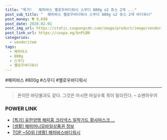 ```yaml
--- 
title: "특가!   해피바스 옐로우바디워시 스무디 800g x2 쥬스 2개 ..." 
post_sub_title: "  해피바스 옐로우바디워시 스무디 800g x2 쥬스 2개 바디워시" 
post_money: ₩ 9,690 
post_date: 2020.02.01 
post_img_url: https://static.coupangcdn.com/image/product/image/vendoritem/2019/03/15/4322687836/e155dc9a-a326-4e1b-9278-a119e53dfb5e.jpg 
post_link_url: https://coupa.ng/bnPLBN 
categories: 
  - vendoritem 
tags: 
  - 해피바스 
  - 800g 
  - 스무디 
  - 옐로우바디워시 
--- 
```

  #해피바스 #800g #스무디 #옐로우바디워시 
<hr> 

> 돈이란 바닷물과도 같다. 그것은 마시면 마실수록 목이 말라진다. – 쇼펜하우어 


### POWER LINK

* <a href="https://blog.naver.com/sakai111/221790260168" target="_blank">[특가] 유한양행 해피홈 크리넥스 밀착가드 황사마스크 ...</a>
* <a href="https://blog.naver.com/fasyy4321/221761534785" target="_blank"> [생활] 해피머니모바일상품권 정보 </a>
* <a href="https://blog.naver.com/an0733/221792204762" target="_blank"> TOP ~50위 [생활] 해피바스바디워시</a>
